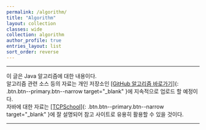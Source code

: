 ```yaml
---
permalink: /algorithm/
title: "Algorithm"
layout: collection
classes: wide
collection: algorithm
author_profile: true
entries_layout: list
sort_order: reverse
---
```


---

이 글은 Java 알고리즘에 대한 내용이다.  
알고리즘 관련 소스 등의 자료는 개인 저장소인
[[GitHub 알고리즘 바로가기]](https://github.com/onda2me/algorithm){: .btn.btn--primary.btn--narrow target="_blank" }에 지속적으로 업로드 할 예정이다.  
자바에 대한 자료는 [[TCPSchool]](http://tcpschool.com/java/intro){: .btn.btn--primary.btn--narrow target="_blank" }에 잘 설명되어 참고 사이트로 유용히 활용할 수 있을 것이다.

---
